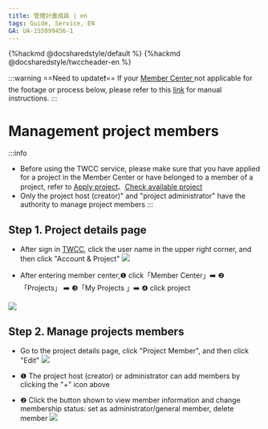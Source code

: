 ```yaml
---
title: 管理計畫成員 | en
tags: Guide, Service, EN
GA: UA-155999456-1
---
```


{%hackmd @docsharedstyle/default %}
{%hackmd @docsharedstyle/twccheader-en %}

:::warning
==Need to update:exclamation:==
<i class="fa fa-bullhorn" aria-hidden="true"></i> If your <ins>Member Center <i class="fa fa-question-circle fa-question-circle-for-service" aria-hidden="true"></i></ins> not applicable for the footage or process below, please refer to this <i class="fa fa-sign-out" aria-hidden="true"></i> <ins>link</ins> for manual instructions.
:::

# Management project members

:::info

- Before using the TWCC service, please make sure that you have applied for a project in the Member Center or have belonged to a member of a project, refer to [Apply project](https://man.twcc.ai/@twccdocs/apply-project-and-credit-zh)、[Check available project](https://man.twcc.ai/@twccdocs/guide-service-project-availability-zh)
- Only the project host (creator)" and "project 	administrator" have the authority to manage project members
:::

## Step 1. Project details page


- After sign in [TWCC](https://new.twcc.ai/), click the user name in the upper right corner, and then click "Account & Project"
![](https://cos.twcc.ai/SYS-MANUAL/uploads/upload_8d0a46efffba7e4fdbed91cb51b6a21b.png)



- After entering member center,<span>&#10102;</span> click「Member Center」:arrow_right: <span>&#10103;</span>「Projects」 :arrow_right: <span>&#10104;</span>「My Projects 」:arrow_right: <span>&#10105;</span> click project

![](https://cos.twcc.ai/SYS-MANUAL/uploads/upload_4eeb394c655aefef88488f8c3b1f5ae9.png)




## Step 2. Manage projects members

- Go to the project details page, click "Project Member", and then click "Edit"
![](https://cos.twcc.ai/SYS-MANUAL/uploads/upload_70b743ca808f2ea273da915bda47bf99.png)




-  <span>&#10102;</span> The project host (creator) or administrator can add members by clicking the "+" icon above
-  <span>&#10103;</span> Click the button shown to view member information and change membership status: set as administrator/general member, delete member
![](https://cos.twcc.ai/SYS-MANUAL/uploads/upload_b64002a9e3fddd6c8d28eec3eda79c92.png)
